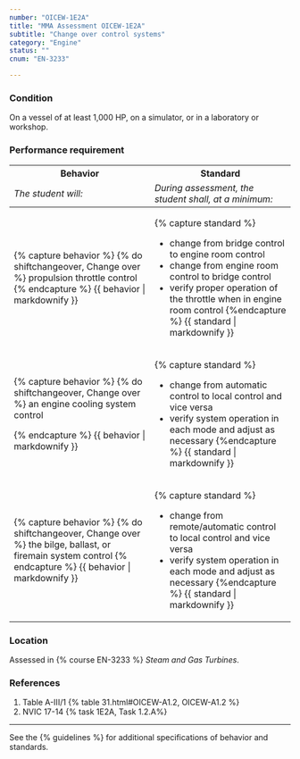 ```yaml
---
number: "OICEW-1E2A"
title: "MMA Assessment OICEW-1E2A"
subtitle: "Change over control systems"
category: "Engine"
status: ""
cnum: "EN-3233"

---
```

### Condition

On a vessel of at least 1,000 HP, on a simulator, or in a laboratory or workshop.

### Performance requirement 

<table width='100%' class='Guidelines'>
 <thead>
 <tr>
     <th class='thirty'>Behavior</th>
     <th class='seventy'>Standard</th>
 </tr>
 <tr>
     <td><em>The student will:</em></td>
     <td><em>During assessment, the student shall, at a minimum:</em></td>
 </tr>
 </thead>
 <tbody>
 

<tr><td>

{% capture behavior %}
{% do shiftchangeover, Change over %} propulsion throttle control
{% endcapture %}
{{ behavior | markdownify }}

</td><td>

{% capture standard %}
* change from bridge control to engine room control
* change from engine room control to bridge control
* verify proper operation of the throttle when in engine room control
{%endcapture %}
{{ standard | markdownify }}

</td></tr>



<tr><td>

{% capture behavior %}
{% do shiftchangeover, Change over %} an engine cooling system control


{% endcapture %}
{{ behavior | markdownify }}

</td><td>

{% capture standard %}
* change from automatic control to local control and vice versa
* verify system operation in each mode and adjust as necessary
{%endcapture %}
{{ standard | markdownify }}

</td></tr>



<tr><td>

{% capture behavior %}
{% do shiftchangeover, Change over %} the bilge, ballast, or firemain system control
{% endcapture %}
{{ behavior | markdownify }}

</td><td>

{% capture standard %}
* change from remote/automatic control to local control and vice versa
* verify system operation in each mode and adjust as necessary
{%endcapture %}
{{ standard | markdownify }}

</td></tr>



 </tbody>
 </table>

### Location

Assessed in  {% course  EN-3233 %}  *Steam and Gas Turbines*.

### References

1.  Table A-III/1 {% table 31.html#OICEW-A1.2, OICEW-A1.2 %}
1.  NVIC 17-14 {% task 1E2A, Task 1.2.A%}

***



See the {% guidelines %} for additional specifications of behavior and standards.
